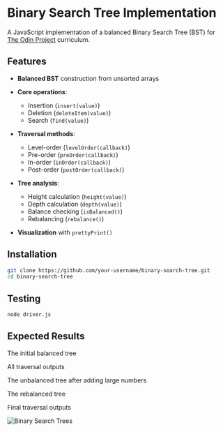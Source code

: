 # Binary Search Tree Implementation

A JavaScript implementation of a balanced Binary Search Tree (BST) for [The Odin Project](https://www.theodinproject.com) curriculum.

## Features

- **Balanced BST** construction from unsorted arrays

- **Core operations**:
  - Insertion (`insert(value)`)
  - Deletion (`deleteItem(value)`)
  - Search (`find(value)`)

- **Traversal methods**:
  - Level-order (`levelOrder(callback)`)
  - Pre-order (`preOrder(callback)`)
  - In-order (`inOrder(callback)`)
  - Post-order (`postOrder(callback)`)

- **Tree analysis**:
  - Height calculation (`height(value)`)
  - Depth calculation (`depth(value)`)
  - Balance checking (`isBalanced()`)
  - Rebalancing (`rebalance()`)

- **Visualization** with `prettyPrint()`

## Installation

```bash
git clone https://github.com/your-username/binary-search-tree.git
cd binary-search-tree
```

## Testing

```bash
node driver.js
```

## Expected Results

The initial balanced tree

All traversal outputs

The unbalanced tree after adding large numbers

The rebalanced tree

Final traversal outputs



![Binary Search Trees](https://github.com/user-attachments/assets/02be69c7-9c22-4c24-a99a-92fcd839317d)
